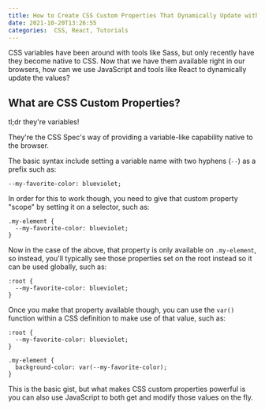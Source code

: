 ```yaml
---
title: How to Create CSS Custom Properties That Dynamically Update with React & JavaScript
date: 2021-10-20T13:26:55
categories:  CSS, React, Tutorials
---
```

CSS variables have been around with tools like Sass, but only recently have they become native to CSS. Now that we have them available right in our browsers, how can we use JavaScript and tools like React to dynamically update the values?

## What are CSS Custom Properties?

tl;dr they're variables!

They're the CSS Spec's way of providing a variable-like capability native to the browser.

The basic syntax include setting a variable name with two hyphens (`--`) as a prefix such as:

```
--my-favorite-color: blueviolet;
```

In order for this to work though, you need to give that custom property "scope" by setting it on a selector, such as:

```
.my-element {
  --my-favorite-color: blueviolet;
}
```

Now in the case of the above, that property is only available on `.my-element`, so instead, you'll typically see those properties set on the root instead so it can be used globally, such as:

```
:root {
  --my-favorite-color: blueviolet;
}
```

Once you make that property available though, you can use the `var()` function within a CSS definition to make use of that value, such as:

```
:root {
  --my-favorite-color: blueviolet;
}

.my-element {
  background-color: var(--my-favorite-color);
}
```

This is the basic gist, but what makes CSS custom properties powerful is you can also use JavaScript to both get and modify those values on the fly.